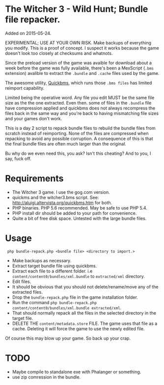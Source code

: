 The Witcher 3 - Wild Hunt; Bundle file repacker.
================================================

Added on 2015-05-24.

EXPERIMENTAL; USE AT YOUR OWN RISK. Make backups of everything you modify.
This is a proof of concept. I suspect it works because the game doesn't look too closely at checksums and whatnots.

Since the preload version of the game was avaible for download about a week before the game was fully available, there's been a MexScript (`.bms` extension) avalible to extract the `.bundle` and `.cache` files used by the game.

The awesome utility, [Quickbms](http://aluigi.altervista.org/quickbms.htm), which runs those `.bms files` has limited reimport capability.

Limited being the operative word. Any file you edit MUST be the same file size as the the one extracted. Even then. some of files in the `.bundle` file have compression applied and quickbms does not always recompress the files back in the same way and you're back to having mismatching file sizes and your games don't work.

This is a day 2 script to repack bundle files to rebuild the bundle files from scratch instead of reimporting.
None of the files are compressed when repacking to avoid any possible corruption. A consequence of this is that the final bundle files are often much larger than the original.



Bu why do we even need this, you ask? Isn't this cheating? And to you, I say, fuck off.


# Requirements
 * The Witcher 3 game. I use the gog.com version.
 * quickms and the witcher3.bms script. See: http://aluigi.altervista.org/quickbms.htm for both.
 * PHP binaries. PHP 5.6 recommended. May be safe to use PHP 5.4.
  * PHP install dir should be added to your path for convenience.
 * Quite a bit of free disk space. Untested with the large bundle files.
 
# Usage

```
 php bundle-repack.php <bundle file> <directory to import.>
```

 * Make backups as necessary.
 * Extract target bundle file using quickbms.
  * Extract each file to a different folder. i.e `content/content0/bundles/xml.bundle` to `extracted/xml` directory.
 * Edit files.
  * It should be obvious that you should not delete/rename/move any of the extracted files.
 * Drop the `bundle-repack.php` file in the game installation folder.
 * Run the command `php bundle-repack.php content/content0/bundles/xml.bundle extracted/xml`.
  * That should normally repack all the files in the selected directory in the target file.
 * DELETE THE `content/metadata.store` FILE. The game uses that file as a cache. Deleting it will force the game to use the newly edited file.
 
 Of course this may blow up your game. So back up your crap.

# TODO
 * Maybe compile to standalone exe with Phalanger or something.
 * use zip comression in the bundle.
